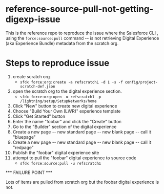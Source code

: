 # reference-source-pull-not-getting-digexp-issue

This is the reference repo to reproduce the issue where the Salesforce CLI , using the `force:source:pull` command -- is not retrieving Digital Experience (aka Experience Bundle) metadata from the scratch org.

# Steps to reproduce issue
1. create scratch org
    - `sfdx force:org:create -a refscratch1 -d 1 -s -f config/project-scratch-def.json`
1. open the scratch org to the digital experience section.
    - `sfdx force:org:open -u refscratch1 -p /lightning/setup/SetupNetworks/home`
1. Click "New" button to create new digital experience
1. Choose "Build Your Own (LWR)" experience template
1. Click "Get Started" button
1. Enter the name "foobar" and click the "Create" button
1. Go to the "Builder" section of the digital experience
1. Create a new page -- new standard page -- new blank page -- call it "bluepage"
1. Create a new page -- new standard page -- new blank page -- call it "redpage"
1. Publish the "foobar" digital experience site
1. attempt to pull the "foobar" digital experience to source code 
    - `sfdx force:source:pull -u refscratch1`

*** FAILURE POINT ***

Lots of items are pulled from scratch org but the foobar digital experience is not.

